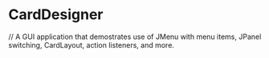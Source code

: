 # CardDesigner

// A GUI application that demostrates use of JMenu with menu items, JPanel switching, CardLayout, action listeners, and more.
